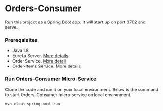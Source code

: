 # Orders-Consumer

Run this project as a Spring Boot app. It will start up on port 8762 and serve.

### Prerequisites
* Java 1.8
* Eureka Server. [More details](https://github.com/priyankasachdevait/Eureka-Server)
* Order Service. [More detail](https://github.com/priyankasachdevait/Order)
* Order-Items Service. [More details](https://github.com/priyankasachdevait/Order-Items)

### Run Orders-Consumer Micro-Service

Clone the code and run it on your local environment. Below is the command to start Orders-Consumer micro-service on local environment. 
```sh
mvn clean spring-boot:run
```
